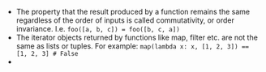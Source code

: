 - The property that the result produced by a function remains the same regardless of the order of inputs is called commutativity, or order invariance. I.e. `foo([a, b, c]) = foo([b, c, a])`
- The iterator objects returned by functions like map, filter etc. are not the same as lists or tuples. For example: `map(lambda x: x, [1, 2, 3]) == [1, 2, 3] # False`
- 